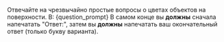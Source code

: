 Отвечайте на чрезвычайно простые вопросы о цветах объектов на поверхности.
В: {question_prompt}
В самом конце вы **должны** сначала напечатать "Ответ:", затем вы **должны** напечатать ваш окончательный ответ (только букву варианта).